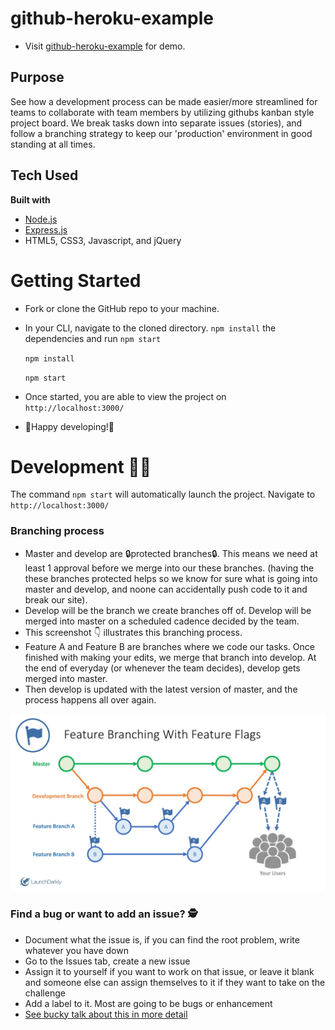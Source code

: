 # github-heroku-example

- Visit [github-heroku-example](https://github-heroku-example.herokuapp.com/) for demo.


## Purpose

See how a development process can be made easier/more streamlined for teams to collaborate with team members by utilizing githubs kanban style project board. We break tasks down into separate issues (stories), and follow a branching strategy to keep our 'production' environment in good standing at all times.


## Tech Used

<b>Built with</b>
- [Node.js](https://nodejs.org/en/)
- [Express.js](https://www.npmjs.com/package/express)
- HTML5, CSS3, Javascript, and jQuery

# Getting Started

- Fork or clone the GitHub repo to your machine.
- In your CLI, navigate to the cloned directory. `npm install` the dependencies and run `npm start`

  `npm install`

  `npm start`

- Once started, you are able to view the project on `http://localhost:3000/`

- 🎉Happy developing!🎉


# Development 👨‍💻

The command `npm start` will automatically launch the project. Navigate to `http://localhost:3000/`


### Branching process

- Master and develop are 🔒protected branches🔒. This means we need at least 1 approval before we merge into our these branches. (having the these branches protected helps so we know for sure what is going into master and develop, and noone can accidentally push code to it and break our site).
- Develop will be the branch we create branches off of. Develop will be merged into master on a scheduled cadence decided by the team.
- This screenshot 👇 illustrates this branching process.
- Feature A and Feature B are branches where we code our tasks. Once finished with making your edits, we merge that branch into develop. At the end of everyday (or whenever the team decides), develop gets merged into master.
- Then develop is updated with the latest version of master, and the process happens all over again.

![screenshot](https://raw.githubusercontent.com/schmitty890/homestead/master/public/assets/images/branching.jpg)


### Find a bug or want to add an issue? 🕵️

- Document what the issue is, if you can find the root problem, write whatever you have down
- Go to the Issues tab, create a new issue
- Assign it to yourself if you want to work on that issue, or leave it blank and someone else can assign themselves to it if they want to take on the challenge
- Add a label to it. Most are going to be bugs or enhancement
- [See bucky talk about this in more detail](https://www.youtube.com/watch?v=YshvUGgF_3o)